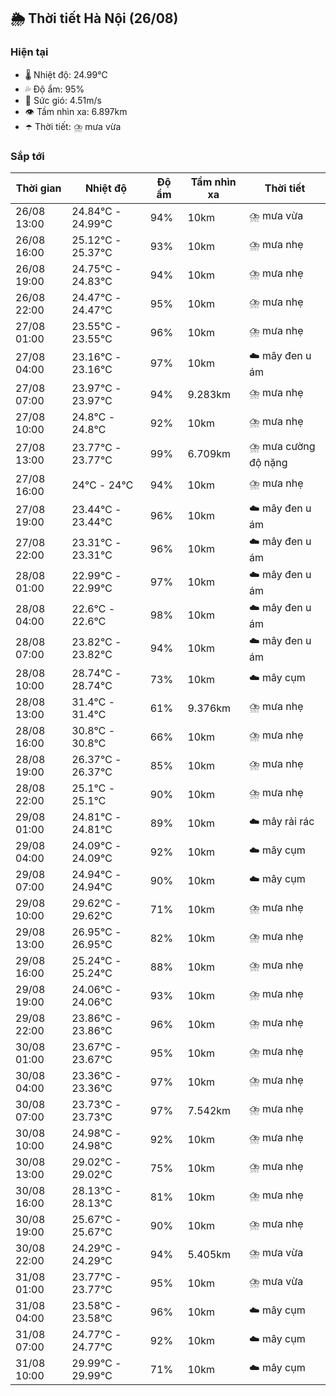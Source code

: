 ## 🌦️ Thời tiết Hà Nội (26/08)

### Hiện tại

- 🌡️ Nhiệt độ: 24.99℃
- 💦 Độ ẩm: 95%
- 💨 Sức gió: 4.51m/s
- 👁️ Tầm nhìn xa: 6.897km
- ☂️ Thời tiết: ⛈️ mưa vừa

### Sắp tới

| Thời gian | Nhiệt độ | Độ ẩm | Tầm nhìn xa | Thời tiết |
| --- | --- | --- | --- | --- |
| 26/08 13:00 | 24.84℃ - 24.99℃ | 94% | 10km | ⛈️ mưa vừa |
| 26/08 16:00 | 25.12℃ - 25.37℃ | 93% | 10km | ⛈️ mưa nhẹ |
| 26/08 19:00 | 24.75℃ - 24.83℃ | 94% | 10km | ⛈️ mưa nhẹ |
| 26/08 22:00 | 24.47℃ - 24.47℃ | 95% | 10km | ⛈️ mưa nhẹ |
| 27/08 01:00 | 23.55℃ - 23.55℃ | 96% | 10km | ⛈️ mưa nhẹ |
| 27/08 04:00 | 23.16℃ - 23.16℃ | 97% | 10km | ☁️ mây đen u ám |
| 27/08 07:00 | 23.97℃ - 23.97℃ | 94% | 9.283km | ⛈️ mưa nhẹ |
| 27/08 10:00 | 24.8℃ - 24.8℃ | 92% | 10km | ⛈️ mưa nhẹ |
| 27/08 13:00 | 23.77℃ - 23.77℃ | 99% | 6.709km | ⛈️ mưa cường độ nặng |
| 27/08 16:00 | 24℃ - 24℃ | 94% | 10km | ⛈️ mưa nhẹ |
| 27/08 19:00 | 23.44℃ - 23.44℃ | 96% | 10km | ☁️ mây đen u ám |
| 27/08 22:00 | 23.31℃ - 23.31℃ | 96% | 10km | ☁️ mây đen u ám |
| 28/08 01:00 | 22.99℃ - 22.99℃ | 97% | 10km | ☁️ mây đen u ám |
| 28/08 04:00 | 22.6℃ - 22.6℃ | 98% | 10km | ☁️ mây đen u ám |
| 28/08 07:00 | 23.82℃ - 23.82℃ | 94% | 10km | ☁️ mây đen u ám |
| 28/08 10:00 | 28.74℃ - 28.74℃ | 73% | 10km | ☁️ mây cụm |
| 28/08 13:00 | 31.4℃ - 31.4℃ | 61% | 9.376km | ⛈️ mưa nhẹ |
| 28/08 16:00 | 30.8℃ - 30.8℃ | 66% | 10km | ⛈️ mưa nhẹ |
| 28/08 19:00 | 26.37℃ - 26.37℃ | 85% | 10km | ⛈️ mưa nhẹ |
| 28/08 22:00 | 25.1℃ - 25.1℃ | 90% | 10km | ⛈️ mưa nhẹ |
| 29/08 01:00 | 24.81℃ - 24.81℃ | 89% | 10km | ☁️ mây rải rác |
| 29/08 04:00 | 24.09℃ - 24.09℃ | 92% | 10km | ☁️ mây cụm |
| 29/08 07:00 | 24.94℃ - 24.94℃ | 90% | 10km | ☁️ mây cụm |
| 29/08 10:00 | 29.62℃ - 29.62℃ | 71% | 10km | ⛈️ mưa nhẹ |
| 29/08 13:00 | 26.95℃ - 26.95℃ | 82% | 10km | ⛈️ mưa nhẹ |
| 29/08 16:00 | 25.24℃ - 25.24℃ | 88% | 10km | ⛈️ mưa nhẹ |
| 29/08 19:00 | 24.06℃ - 24.06℃ | 93% | 10km | ⛈️ mưa nhẹ |
| 29/08 22:00 | 23.86℃ - 23.86℃ | 96% | 10km | ⛈️ mưa nhẹ |
| 30/08 01:00 | 23.67℃ - 23.67℃ | 95% | 10km | ⛈️ mưa nhẹ |
| 30/08 04:00 | 23.36℃ - 23.36℃ | 97% | 10km | ⛈️ mưa nhẹ |
| 30/08 07:00 | 23.73℃ - 23.73℃ | 97% | 7.542km | ⛈️ mưa nhẹ |
| 30/08 10:00 | 24.98℃ - 24.98℃ | 92% | 10km | ⛈️ mưa nhẹ |
| 30/08 13:00 | 29.02℃ - 29.02℃ | 75% | 10km | ⛈️ mưa nhẹ |
| 30/08 16:00 | 28.13℃ - 28.13℃ | 81% | 10km | ⛈️ mưa nhẹ |
| 30/08 19:00 | 25.67℃ - 25.67℃ | 90% | 10km | ⛈️ mưa nhẹ |
| 30/08 22:00 | 24.29℃ - 24.29℃ | 94% | 5.405km | ⛈️ mưa vừa |
| 31/08 01:00 | 23.77℃ - 23.77℃ | 95% | 10km | ⛈️ mưa vừa |
| 31/08 04:00 | 23.58℃ - 23.58℃ | 96% | 10km | ☁️ mây cụm |
| 31/08 07:00 | 24.77℃ - 24.77℃ | 92% | 10km | ☁️ mây cụm |
| 31/08 10:00 | 29.99℃ - 29.99℃ | 71% | 10km | ☁️ mây cụm |
